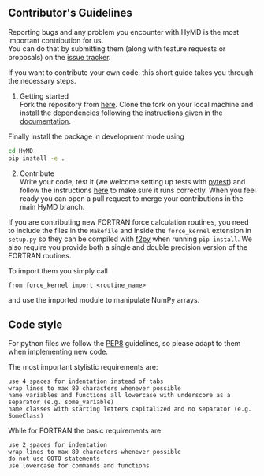 ## Contributor's Guidelines
Reporting bugs and any problem you encounter with HyMD is the most important contribution for us.  
You can do that by submitting them (along with feature requests or proposals) on the
[issue tracker](https://github.com/Cascella-Group-UiO/HyMD/issues).  

If you want to contribute your own code, this short guide takes you through the
necessary steps.  

1. Getting started  
Fork the repository from [here](https://github.com/Cascella-Group-UiO/hymd).
Clone the fork on your local machine and install the dependencies following the
instructions given in the [documentation](https://cascella-group-uio.github.io/HyMD/doc_pages/installation.html#dependencies).   

Finally install the package in development mode using
```bash
cd HyMD
pip install -e .
```

2. Contribute  
Write your code, test it (we welcome setting up tests with [pytest](https://docs.pytest.org/en/7.0.x/)) and follow the instructions
[here](https://cascella-group-uio.github.io/HyMD/doc_pages/overview.html#running-parallel-simulations) to make sure it runs correctly.
When you feel ready you can open a pull request to merge your contributions in the main HyMD branch. 

If you are contributing new FORTRAN force calculation routines, you need to include the files in
the `Makefile` and inside the `force_kernel` extension in `setup.py` so they can be compiled with
[f2py](https://numpy.org/doc/stable/f2py/) when running `pip install`.
We also require you provide both a single and double precision version of the FORTRAN routines.

To import them you simply call
```python3
from force_kernel import <routine_name>
```
and use the imported module to manipulate NumPy arrays.

## Code style
For python files we follow the [PEP8](https://www.python.org/dev/peps/pep-0008/) guidelines, so please adapt to them when implementing new code. 

The most important stylistic requirements are:

    use 4 spaces for indentation instead of tabs
    wrap lines to max 80 characters whenever possible
    name variables and functions all lowercase with underscore as a separator (e.g. some_variable)
    name classes with starting letters capitalized and no separator (e.g. SomeClass)

While for FORTRAN the basic requirements are:

    use 2 spaces for indentation
    wrap lines to max 80 characters whenever possible
    do not use GOTO statements
    use lowercase for commands and functions

